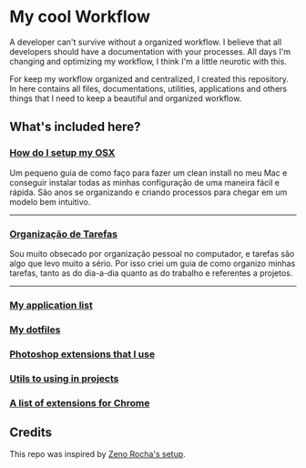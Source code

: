 # My cool Workflow

A developer can't survive without a organized workflow. I believe that all developers should have a documentation with your processes. All days I'm changing and optimizing my workflow, I think I'm a little neurotic with this.

For keep my workflow organized and centralized, I created this repository. In here contains all files, documentations, utilities, applications and others things that I need to keep a beautiful and organized workflow.

## What's included here?

### [How do I setup my OSX](setup-osx.md)

Um pequeno guia de como faço para fazer um clean install no meu Mac e conseguir instalar todas as minhas configuração de uma maneira fácil e rápida. São anos se organizando e criando processos para chegar em um modelo bem intuitivo.

---

### [Organização de Tarefas](tasks.md)

Sou muito obsecado por organização pessoal no computador, e tarefas são algo que levo muito a sério. Por isso criei um guia de como organizo minhas tarefas, tanto as do dia-a-dia quanto as do trabalho e referentes a projetos.

---

### [My application list](apps.md)
### [My dotfiles](/dotfiles)
### [Photoshop extensions that I use]()
### [Utils to using in projects]()
### [A list of extensions for Chrome]()

## Credits

This repo was inspired by [Zeno Rocha's setup](https://gist.github.com/zenorocha/7159780).
